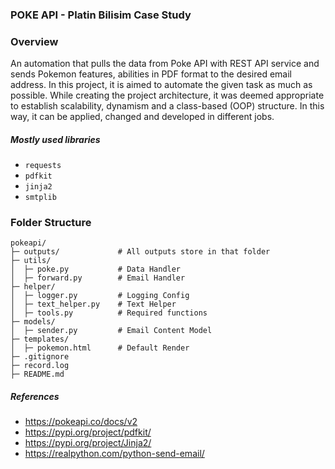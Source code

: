 ### POKE API - Platin Bilisim Case Study


### Overview
An automation that pulls the data from Poke API with REST API service and sends Pokemon
features, abilities in PDF format to the desired email address.
In this project, it is aimed to automate the given task as much as possible. While creating the project architecture, it was deemed appropriate to establish scalability, dynamism and a class-based (OOP) structure. In this way, it can be applied, changed and developed in different jobs.

##### Mostly used libraries
- ```requests```
- ```pdfkit```
- ```jinja2```
- ```smtplib```

### Folder Structure
```
pokeapi/
├─ outputs/             # All outputs store in that folder
├─ utils/
│  ├─ poke.py           # Data Handler
│  ├─ forward.py        # Email Handler
├─ helper/
│  ├─ logger.py         # Logging Config
│  ├─ text_helper.py    # Text Helper
│  ├─ tools.py          # Required functions
├─ models/
│  ├─ sender.py         # Email Content Model
├─ templates/
│  ├─ pokemon.html      # Default Render
├─ .gitignore
├─ record.log
├─ README.md
```

##### References
- https://pokeapi.co/docs/v2
- https://pypi.org/project/pdfkit/
- https://pypi.org/project/Jinja2/
- https://realpython.com/python-send-email/